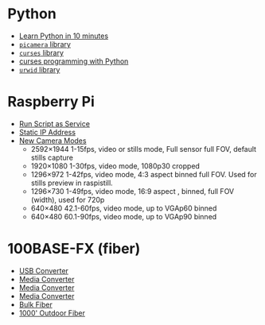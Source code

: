 # Python

- [Learn Python in 10 minutes](https://www.stavros.io/tutorials/python/)
- [`picamera` library](https://picamera.readthedocs.io/en/release-1.12/)
- [`curses` library](https://docs.python.org/3/library/curses.html)
- [curses programming with Python](https://docs.python.org/3/howto/curses.html)
- [`urwid` library](http://urwid.org/index.html)

# Raspberry Pi

- [Run Script as Service](http://www.diegoacuna.me/how-to-run-a-script-as-a-service-in-raspberry-pi-raspbian-jessie/)
- [Static IP Address](https://www.modmypi.com/blog/how-to-give-your-raspberry-pi-a-static-ip-address-update)
- [New Camera Modes](https://www.raspberrypi.org/blog/new-camera-mode-released/)
	- 2592×1944    1-15fps, video or stills mode, Full sensor full FOV, default stills capture
	- 1920×1080    1-30fps, video mode,           1080p30 cropped
	- 1296×972     1-42fps, video mode,           4:3 aspect binned full FOV. Used for stills preview in raspistill.
	- 1296×730     1-49fps, video mode,           16:9 aspect , binned, full FOV (width), used for 720p
	- 640×480   42.1-60fps, video mode,           up to VGAp60 binned
	- 640×480   60.1-90fps, video mode,           up to VGAp90 binned

# 100BASE-FX (fiber)

- [USB Converter](http://www.fiberfin.com/index.php/products/network-solutions/usb-media-convertors/media-convertor-usb2-0-to-100base-fx-pof-gaiagrid.html)
- [Media Converter](https://www.amazon.com/TRENDnet-100Base-TX-100Base-FX-Converter-TFC-110MSC/dp/B00007IFE8)
- [Media Converter](https://www.computercablestore.com/fast-ethernet-fiber-media-converter-utp-to-100base-fx-lc-singlemode-20km-1310nm)
- [Media Converter](http://us.edimax.com/edimax/merchandise/merchandise_detail/data/edimax/us/media_conventers_fast_ethernet/et-912_series/)
- [Bulk Fiber](http://www.fibertronics-store.com/3mm-Duplex-Multimode-625-125m-Cable-Orange-PVC-M62DX02C3NV0.htm)
- [1000' Outdoor Fiber](http://www.cablewholesale.com/products/fiber-optic/multimode-duplex-62.5-125/product-10f3-206nh.php?utm_source=GoogleShopping&utm_medium=cpc&utm_term=10F3-206NH&utm_campaign=6%20Fiber%20Indoor%2FOutdoor%20Fiber%20Optic%20Cable%2C%20Multimode%2C%2062.5%2F125%2C%20Black%2C%20Riser%20Rated%2C%20Spool%2C%201000%20foot&gclid=CNn5nrvFls8CFUeCfgodyaYCeA)
